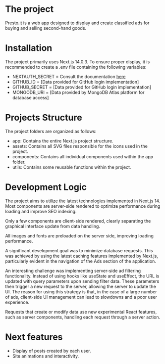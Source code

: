 # The project 

Presto.it is a web app designed to display and create classified ads for buying and selling second-hand goods.

# Installation 

The project primarily uses Next.js 14.0.3. To ensure proper display, it is recommended to create a .env file containing the following variables:

- NEXTAUTH_SECRET = Consult the documentation [here](https://next-auth.js.org/configuration/options)
- GITHUB_ID = [Data provided for GitHub login implementation]
- GITHUB_SECRET = [Data provided for GitHub login implementation]
- MONGODB_URI = [Data provided by MongoDB Atlas platform for database access]

# Projects Structure

The project folders are organized as follows:

- app: Contains the entire Next.js project structure.
- assets: Contains all SVG files responsible for the icons used in the project.
- components: Contains all individual components used within the app folder.
- utils: Contains some reusable functions within the project.

# Development Logic

The project aims to utilize the latest technologies implemented in Next.js 14. Most components are server-side rendered to optimize performance during loading and improve SEO indexing.

Only a few components are client-side rendered, clearly separating the graphical interface update from data handling.

All images and fonts are preloaded on the server side, improving loading performance.

A significant development goal was to minimize database requests. This was achieved by using the latest caching features implemented by Next.js, particularly evident in the navigation of the Ads section of the application.

An interesting challenge was implementing server-side ad filtering functionality. Instead of using hooks like useState and useEffect, the URL is updated with query parameters upon sending filter data. These parameters then trigger a new request to the server, allowing the server to update the UI. The reason for using this strategy is that, in the case of a large number of ads, client-side UI management can lead to slowdowns and a poor user experience.

Requests that create or modify data use new experimental React features, such as server components, handling each request through a server action.

# Next features 

- Display of posts created by each user.
- Site animations and interactivity.